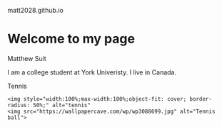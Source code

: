 matt2028.github.io
<!DOCTYPE html>
<html>
<head>
<h1>Welcome to my page </h1>
</head>
<body>

<p>Matthew Suit</p>
<p>I am a college student at York Univeristy. I live in Canada.</p>




<!DOCTYPE html>
<html>
<head>
    <p> Tennis <p>
</head>
<body>
    
    <img style="width:100%;max-width:100%;object-fit: cover; border-radius: 50%;" alt="tennis"
    <img src="https://wallpapercave.com/wp/wp3088699.jpg" alt="Tennis ball">
</body>
</html>



